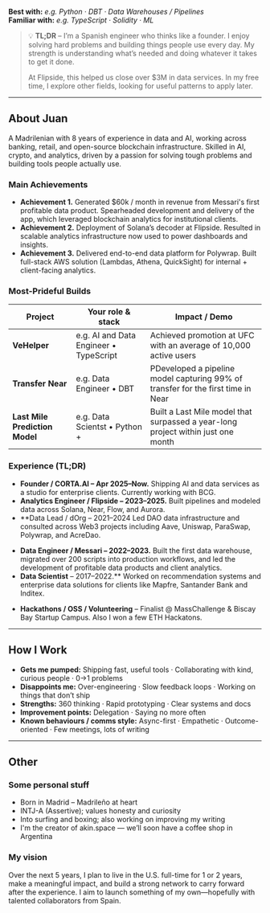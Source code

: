 **Best with:** *e.g. Python · DBT · Data Warehouses / Pipelines*  
**Familiar with:** *e.g. TypeScript · Solidity · ML*

> 💡 **TL;DR** – I’m a Spanish engineer who thinks like a founder. I enjoy solving hard problems and building things people use every day. My strength is understanding what’s needed and doing whatever it takes to get it done.
> 
> At Flipside, this helped us close over $3M in data services. In my free time, I explore other fields, looking for useful patterns to apply later.
---

## About Juan

A Madrilenian with 8 years of experience in data and AI, working across banking, retail, and open-source blockchain infrastructure. Skilled in AI, crypto, and analytics, driven by a passion for solving tough problems and building tools people actually use.

### Main Achievements

- **Achievement 1.** Generated $60k / month in revenue from Messari's first profitable data product. Spearheaded development and delivery of the app, which leveraged blockchain analytics for institutional clients.
- **Achievement 2.** Deployment of Solana’s decoder at Flipside. Resulted in scalable analytics infrastructure now used to power dashboards and insights.
- **Achievement 3.** Delivered end-to-end data platform for Polywrap. Built full-stack AWS solution (Lambdas, Athena, QuickSight) for internal + client-facing analytics.

### Most-Prideful Builds

| Project | Your role & stack | Impact / Demo |
|---------|-------------------|---------------|
| **VeHelper** | e.g. AI and Data Engineer • TypeScript |  Achieved promotion at UFC with an average of 10,000 active users| *We will realease it in 3 weeks*
| **Transfer Near** | e.g. Data Engineer • DBT | PDeveloped a pipeline model capturing 99% of transfer for the first time in Near  | [Link](https://github.com/FlipsideCrypto/near-models/tree/main/models/silver/transfers)
| **Last Mile Prediction Model** | e.g. Data Scientst • Python +  | Built a Last Mile model that surpassed a year-long project within just one month|


### Experience (TL;DR)

- **Founder / CORTA.AI – Apr 2025–Now.** Shipping AI and data services as a studio for enterprise clients. Currently working with BCG.
- **Analytics Engineer / Flipside – 2023–2025.** Built pipelines and modeled data across Solana, Near, Flow, and Aurora.
- **Data Lead / dOrg – 2021–2024 Led DAO data infrastructure and consulted across Web3 projects including Aave, Uniswap, ParaSwap, Polywrap, and AcreDao.
* **Data Engineer / Messari – 2022–2023.**  Built the first data warehouse, migrated over 200 scripts into production workflows, and led the development of profitable data products and client analytics.
* **Data Scientist** – 2017–2022.** Worked on recommendation systems and enterprise data solutions for clients like Mapfre, Santander Bank and Inditex.
- **Hackathons / OSS / Volunteering** – Finalist @ MassChallenge & Biscay Bay Startup Campus. Also I won a few ETH Hackatons.
---

## How I Work

- **Gets me pumped:** Shipping fast, useful tools · Collaborating with kind, curious people · 0→1 problems
- **Disappoints me:**  Over-engineering · Slow feedback loops · Working on things that don’t ship
- **Strengths:** 360 thinking · Rapid prototyping · Clear systems and docs
- **Improvement points:** Delegation · Saying no more often
- **Known behaviours / comms style:** Async-first · Empathetic · Outcome-oriented · Few meetings, lots of writing

---

## Other

### Some personal stuff
- Born in Madrid – Madrileño at heart
- INTJ-A (Assertive); values honesty and curiosity
- Into surfing and boxing; also working on improving my writing
- I'm the creator of akin.space — we’ll soon have a coffee shop in Argentina

### My vision

Over the next 5 years, I plan to live in the U.S. full-time for 1 or 2 years, make a meaningful impact, and build a strong network to carry forward after the experience. I aim to launch something of my own—hopefully with talented collaborators from Spain.
